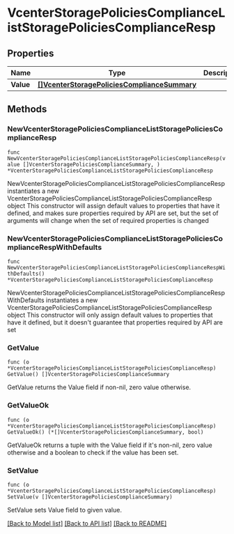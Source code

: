 # VcenterStoragePoliciesComplianceListStoragePoliciesComplianceResp

## Properties

Name | Type | Description | Notes
------------ | ------------- | ------------- | -------------
**Value** | [**[]VcenterStoragePoliciesComplianceSummary**](VcenterStoragePoliciesComplianceSummary.md) |  | 

## Methods

### NewVcenterStoragePoliciesComplianceListStoragePoliciesComplianceResp

`func NewVcenterStoragePoliciesComplianceListStoragePoliciesComplianceResp(value []VcenterStoragePoliciesComplianceSummary, ) *VcenterStoragePoliciesComplianceListStoragePoliciesComplianceResp`

NewVcenterStoragePoliciesComplianceListStoragePoliciesComplianceResp instantiates a new VcenterStoragePoliciesComplianceListStoragePoliciesComplianceResp object
This constructor will assign default values to properties that have it defined,
and makes sure properties required by API are set, but the set of arguments
will change when the set of required properties is changed

### NewVcenterStoragePoliciesComplianceListStoragePoliciesComplianceRespWithDefaults

`func NewVcenterStoragePoliciesComplianceListStoragePoliciesComplianceRespWithDefaults() *VcenterStoragePoliciesComplianceListStoragePoliciesComplianceResp`

NewVcenterStoragePoliciesComplianceListStoragePoliciesComplianceRespWithDefaults instantiates a new VcenterStoragePoliciesComplianceListStoragePoliciesComplianceResp object
This constructor will only assign default values to properties that have it defined,
but it doesn't guarantee that properties required by API are set

### GetValue

`func (o *VcenterStoragePoliciesComplianceListStoragePoliciesComplianceResp) GetValue() []VcenterStoragePoliciesComplianceSummary`

GetValue returns the Value field if non-nil, zero value otherwise.

### GetValueOk

`func (o *VcenterStoragePoliciesComplianceListStoragePoliciesComplianceResp) GetValueOk() (*[]VcenterStoragePoliciesComplianceSummary, bool)`

GetValueOk returns a tuple with the Value field if it's non-nil, zero value otherwise
and a boolean to check if the value has been set.

### SetValue

`func (o *VcenterStoragePoliciesComplianceListStoragePoliciesComplianceResp) SetValue(v []VcenterStoragePoliciesComplianceSummary)`

SetValue sets Value field to given value.



[[Back to Model list]](../README.md#documentation-for-models) [[Back to API list]](../README.md#documentation-for-api-endpoints) [[Back to README]](../README.md)


